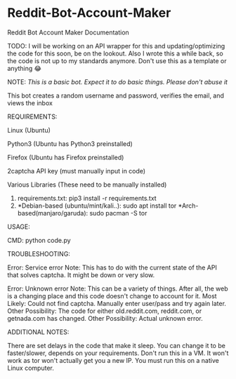 # Reddit-Bot-Account-Maker

Reddit Bot Account Maker Documentation


TODO: I will be working on an API wrapper for this and updating/optimizing the code for this soon, be on the lookout. Also I wrote this a while back, so the code is not up to my standards anymore. Don't use this as a template or anything :joy:

NOTE:
*This is a basic bot. Expect it to do basic things. Please don't abuse it*

This bot creates a random username and password, verifies the email, and views the inbox

REQUIREMENTS:

Linux (Ubuntu)

Python3 (Ubuntu has Python3 preinstalled)

Firefox (Ubuntu has Firefox preinstalled)

2captcha API key (must manually input in code)

Various Libraries (These need to be manually installed)
1. requirements.txt: pip3 install -r requirements.txt
2.  *Debian-based (ubuntu/mint/kali..): sudo apt install tor
    *Arch-based(manjaro/garuda): sudo pacman -S tor

USAGE:

CMD: python code.py

TROUBLESHOOTING:

Error: Service error
Note: This has to do with the current state of the API that solves captcha. It might be down or very slow.

Error: Unknown error
Note: This can be a variety of things. After all, the web is a changing place and this code doesn't change to account for it.
Most Likely: Could not find captcha. Manually enter user/pass and try again later.
Other Possibility: The code for either old.reddit.com, reddit.com, or getnada.com has changed.
Other Possibility: Actual unknown error.

ADDITIONAL NOTES:

There are set delays in the code that make it sleep. You can change it to be faster/slower, depends on your requirements.
Don't run this in a VM. It won't work as tor won't actually get you a new IP. You must run this on a native Linux computer.

